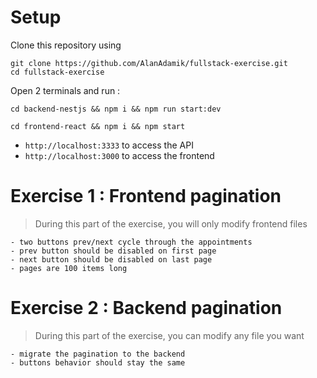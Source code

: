 # Setup

Clone this repository using
```
git clone https://github.com/AlanAdamik/fullstack-exercise.git
cd fullstack-exercise
```

Open 2 terminals and run :
```
cd backend-nestjs && npm i && npm run start:dev
```

```
cd frontend-react && npm i && npm start
```

- `http://localhost:3333` to access the API
- `http://localhost:3000` to access the frontend 


# Exercise 1 : Frontend pagination

> During this part of the exercise, you will only modify frontend files

    - two buttons prev/next cycle through the appointments
    - prev button should be disabled on first page
    - next button should be disabled on last page
    - pages are 100 items long
    
# Exercise 2 :  Backend pagination

> During this part of the exercise, you can modify any file you want

    - migrate the pagination to the backend
    - buttons behavior should stay the same
